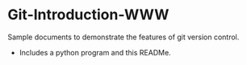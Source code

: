 # Git-Introduction-WWW
Sample documents to demonstrate the features of git version control.
- Includes a python program and this READMe.
